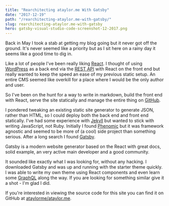 ```yaml
---
title: "Rearchitecting ataylor.me With Gatsby"
date: "2017-12-19"
path: "/rearchitecting-ataylor.me-with-gatsby/"
slug: rearchitecting-ataylor.me-with-gatsby
hero: gatsby-visual-studio-code-screenshot-12-2017.png
---
```


Back in May I took a stab at getting my blog going but it never got off the ground. It's never seemed like a priority but as I sit here on a rainy day it seems like a good time to dig in.

Like a lot of people I've been really liking [React](https://reactjs.org/). I thought of using [WordPress](https://wordpress.org/) as a back end via the [REST API](https://developer.wordpress.org/rest-api/) with React on the front end but really wanted to keep the speed an ease of my previous static setup. An entire CMS seemed like overkill for a place where I would be the only author and user.

So I've been on the hunt for a way to write in markdown, build the front end with React, serve the site statically and manage the entire thing on [GitHub](https://github.com/).

I pondered tweaking an existing static site generator to generate JSON, rather than HTML, so I could deploy both the back end and front end statically. I've had some experience with [Jekyll](https://jekyllrb.com/) but wanted to stick with writing JavaScript, not Ruby. Initially I found [Phenomic](https://phenomic.io/) but it was framework agnostic and seemed to be more of (a cool) side project than something serious. After a long search I found [Gatsby](https://www.gatsbyjs.org/). 

Gatsby is a modern website generator based on the React with great docs, solid example, an very active main developer and a good community.

It sounded like exactly what I was looking for, without any hacking. I downloaded Gatsby and was up and running with the starter theme quickly. I was able to write my own theme using React components and even learn some [GraphQL](http://graphql.org/) along the way. If you are looking for something similar give it a shot - I'm glad I did.

If you're interested in viewing the source code for this site you can find it on GitHub at [ataylorme/ataylor.me](https://github.com/ataylorme/ataylor.me).